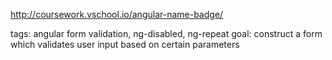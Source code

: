 http://coursework.vschool.io/angular-name-badge/

tags: angular form validation, ng-disabled, ng-repeat
goal: construct a form which validates user input based on certain parameters
